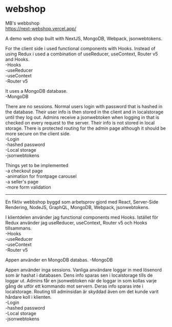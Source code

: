 # webshop
 MB's webbshop  
 https://next-webshop.vercel.app/
 
A demo web shop built with NextJS, MongoDB, Webpack, jsonwebtokens.

For the client side i used functional components with Hooks. Instead of using Redux i used a combination of useReducer, useContext, Router v5 and Hooks.  
-Hooks\
-useReducer\
-useContext\
-Router v5  

It uses a MongoDB database.  
-MongoDB  

There are no sessions. Normal users login with password that is hashed in the database. Their user info is then stored in the client and in localstorage until they log out. Admins receive a jsonwebtoken when logging in that is checked on every request to the server. Their info is not stored in local storage. There is protected routing for the admin page although it should be more secure on the client side.  
-Login\
-hashed password\
-Local storage\
-jsonwebtokens  

Things yet to be implemented\
-a checkout page\
-animation for frontpage carousel\
-a seller's page\
-more form validation  

--------------------------------------------------------------------------------------------------------  
En fiktiv webbshop byggd som arbetsprov gjord med React, Server-Side Rendering, NodeJS, GraphQL, MongoDB, Webpack, jsonwebtokens.

I klientdelen använder jag functional components med Hooks. Istället för Redux använder jag useReducer, useContext, Router v5 och Hooks tillsammans.\
-Hooks\
-useReducer\
-useContext\
-Router v5  

Appen använder en MongoDB databas. 
-MongoDB  

Appen använder inga sessions. Vanliga användare loggar in med lösenord som är hashat i databasen. Dens info sparas sen i localstorage tills de loggar ut. Admins får en jsonwebtoken när de loggar in som kollas varje gång de utför ett kommando mot servern. Deras info sparas inte i localstorage. Routing till adminsidan är skyddad även om det kunde varit hårdare koll i klienten.  
-Login\
-hashed password\
-Local storage\
-jsonwebtokens  


